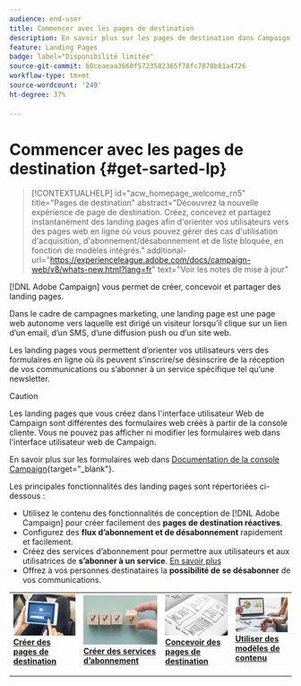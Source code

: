 ```yaml
---
audience: end-user
title: Commencer avec les pages de destination
description: En savoir plus sur les pages de destination dans Campaign Web
feature: Landing Pages
badge: label="Disponibilité limitée"
source-git-commit: b0ceaeaa3660f5723582365f78fc7870b81a4726
workflow-type: tm+mt
source-wordcount: '249'
ht-degree: 37%

---
```


# Commencer avec les pages de destination {#get-sarted-lp}

>[!CONTEXTUALHELP]
>id="acw_homepage_welcome_rn5"
>title="Pages de destination"
>abstract="Découvrez la nouvelle expérience de page de destination. Créez, concevez et partagez instantanément des landing pages afin d&#39;orienter vos utilisateurs vers des pages web en ligne où vous pouvez gérer des cas d&#39;utilisation d&#39;acquisition, d&#39;abonnement/désabonnement et de liste bloquée, en fonction de modèles intégrés."
>additional-url="https://experienceleague.adobe.com/docs/campaign-web/v8/whats-new.html?lang=fr" text="Voir les notes de mise à jour"

[!DNL Adobe Campaign] vous permet de créer, concevoir et partager des landing pages.

Dans le cadre de campagnes marketing, une landing page est une page web autonome vers laquelle est dirigé un visiteur lorsqu’il clique sur un lien d’un email, d’un SMS, d’une diffusion push ou d’un site web.

Les landing pages vous permettent d’orienter vos utilisateurs vers des formulaires en ligne où ils peuvent s’inscrire/se désinscrire de la réception de vos communications ou s’abonner à un service spécifique tel qu’une newsletter.

>[!CAUTION]
>
>Les landing pages que vous créez dans l&#39;interface utilisateur Web de Campaign sont différentes des formulaires web créés à partir de la console cliente. Vous ne pouvez pas afficher ni modifier les formulaires web dans l&#39;interface utilisateur web de Campaign.
>
>En savoir plus sur les formulaires web dans [Documentation de la console Campaign](https://experienceleague.adobe.com/docs/campaign/campaign-v8/content/webapps.html?lang=fr){target="_blank"}.

Les principales fonctionnalités des landing pages sont répertoriées ci-dessous :

* Utilisez le contenu des fonctionnalités de conception de [!DNL Adobe Campaign] pour créer facilement des **pages de destination réactives**.
* Configurez des **flux d’abonnement et de désabonnement** rapidement et facilement.
* Créez des services d’abonnement pour permettre aux utilisateurs et aux utilisatrices de **s’abonner à un service**. [En savoir plus](../audience/manage-services.md)
* Offrez à vos personnes destinataires la **possibilité de se désabonner** de vos communications.
  <!--Send a **confirmation email** upon opt-in or opt-out.-->

<table style="table-layout:fixed"><tr style="border: 0;">
<td>
<a href="create-lp.md">
<img alt="Prospect" src="../assets/do-not-localize/lp-subscription.jpeg">
</a>
<div><a href="create-lp.md"><strong>Créer des pages de destination</strong>
</div>
<p>
</td>
<td>
<a href="../audience/manage-services.md">
<img alt="Peu fréquent" src="../assets/do-not-localize/lp-list.jpg">
</a>
<div>
<a href="../audience/manage-services.md"><strong>Créer des services d’abonnement</strong></a>
</div>
<p></td>
<td>
<a href="lp-content.md">
<img alt="Validation" src="../assets/do-not-localize/lp-design.jpg">
</a>
<div>
<a href="lp-content.md"><strong>Concevoir des pages de destination</strong></a>
</div>
<p>
</td>
<td>
<a href="lp-templates.md">
<img alt="Validation" src="../assets/do-not-localize/lp-reporting.jpg">
</a>
<div>
<a href="lp-templates.md"><strong>Utiliser des modèles de contenu</strong></a>
</div>
<p>
</td>
</tr></table>
